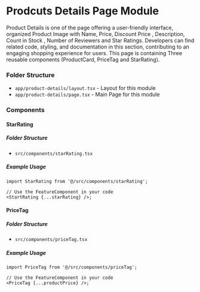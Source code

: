 # Prodcuts Details Page Module

Product Details is one of the page offering a user-friendly interface, organized Product Image with Name, Price, Discount Price , Description, Count in Stock , Number of Reviewers and Star Ratings. Developers can find related code, styling, and documentation in this section, contributing to an engaging shopping experience for users.
This page is containing Three reusable components (ProductCard, PriceTag and StarRating).

### Folder Structure

- `app/product-details/layout.tsx` - Layout for this module
- `app/product-details/page.tsx` - Main Page for this module

### Components

#### StarRating

##### Folder Structure

- `src/components/starRating.tsx`

##### Example Usage

```tsx
import StarRating from '@/src/components/starRating';

// Use the FeatureComponent in your code
<StartRating {...starRating} />;
```

#### PriceTag

##### Folder Structure

- `src/components/priceTag.tsx`

##### Example Usage

```tsx
import PriceTag from '@/src/components/priceTag';

// Use the FeatureComponent in your code
<PriceTag {...productPrice} />;
```
